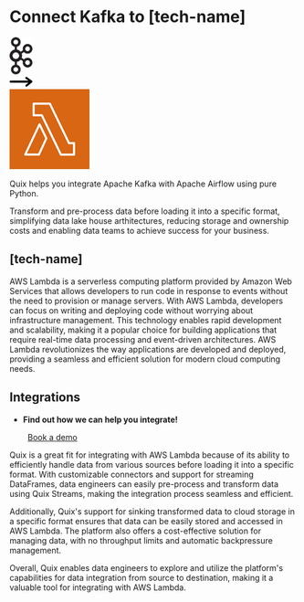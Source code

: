 # Connect Kafka to [tech-name]

<div class="connect-images cards blog-grid-card" markdown>
<div>
<img src="../images/kafka_logo.png" width="40px" />
</div>
<div>
<img src="../images/arrow.svg" width="40px" />
</div>
<div>
<img src="./images/aws-lambda_1.jpg" />
</div>
</div>

Quix helps you integrate Apache Kafka with Apache Airflow using pure Python.

Transform and pre-process data before loading it into a specific format, simplifying data lake house arthitectures, reducing storage and ownership costs and enabling data teams to achieve success for your business.

## [tech-name]

AWS Lambda is a serverless computing platform provided by Amazon Web Services that allows developers to run code in response to events without the need to provision or manage servers. With AWS Lambda, developers can focus on writing and deploying code without worrying about infrastructure management. This technology enables rapid development and scalability, making it a popular choice for building applications that require real-time data processing and event-driven architectures. AWS Lambda revolutionizes the way applications are developed and deployed, providing a seamless and efficient solution for modern cloud computing needs.

## Integrations

<div class="grid cards" markdown>

- __Find out how we can help you integrate!__

    <a class="md-button md-button--primary" href="https://share.hsforms.com/1iW0TmZzKQMChk0lxd_tGiw4yjw2?__hstc=175542013.2303933fbd746c0ac86d9ccbe9bc9100.1728383268831.1729603416735.1729620918855.31&__hssc=175542013.1.1729620918855&__hsfp=2132701734" target="_blank" style="margin:.5rem;">Book a demo</a>

</div>


Quix is a great fit for integrating with AWS Lambda because of its ability to efficiently handle data from various sources before loading it into a specific format. With customizable connectors and support for streaming DataFrames, data engineers can easily pre-process and transform data using Quix Streams, making the integration process seamless and efficient.

Additionally, Quix's support for sinking transformed data to cloud storage in a specific format ensures that data can be easily stored and accessed in AWS Lambda. The platform also offers a cost-effective solution for managing data, with no throughput limits and automatic backpressure management.

Overall, Quix enables data engineers to explore and utilize the platform's capabilities for data integration from source to destination, making it a valuable tool for integrating with AWS Lambda.

